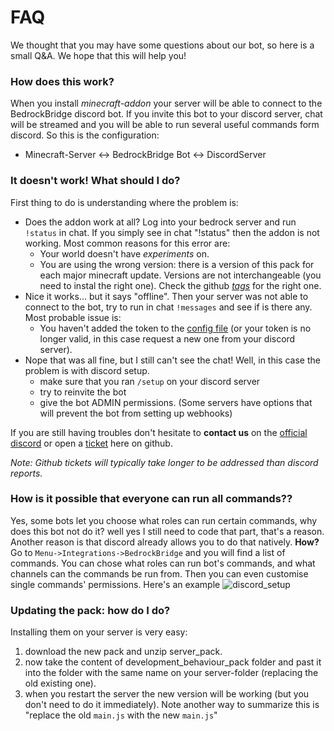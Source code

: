# FAQ
We thought that you may have some questions about our bot, so here is a small Q&A. We hope that this will help you!

### How does this work?
When you install *minecraft-addon* your server will be able to connect to the BedrockBridge discord bot. If you invite this bot to your discord server, chat will be streamed and you will be able to run several useful commands form discord.
So this is the configuration:
* Minecraft-Server <-> BedrockBridge Bot <-> DiscordServer

### It doesn't work! What should I do?
First thing to do is understanding where the problem is:
* Does the addon work at all? Log into your bedrock server and run `!status` in chat. If you simply see in chat "!status" then the addon is not working. Most common reasons for this error are: 
  * Your world doesn't have *experiments* on.
  * You are using the wrong version: there is a version of this pack for each major minecraft update. Versions are not interchangeable (you need to instal the right one). Check the github [*tags*](https://github.com/InnateAlpaca/BedrockBridge/tags) for the right one.
* Nice it works... but it says "offline". Then your server was not able to connect to the bot, try to run in chat `!messages` and see if is there any. Most probable issue is:
  * You haven't added the token to the [config file](BedrockBridge#bedrock-setup) (or your token is no longer valid, in this case request a new one from your discord server).
* Nope that was all fine, but I still can't see the chat! Well, in this case the problem is with discord setup. 
  * make sure that you ran `/setup` on your discord server
  * try to reinvite the bot
  * give the bot ADMIN permissions. (Some servers have options that will prevent the bot from setting up webhooks)

If you are still having troubles don't hesitate to **contact us** on the [official discord](https://discord.gg/A2SDjxQshJ) or open a [ticket](https://github.com/InnateAlpaca/BedrockBridge/issues) here on github.

*Note: Github tickets will typically take longer to be addressed than discord reports.*

### How is it possible that everyone can run all commands??
Yes, some bots let you choose what roles can run certain commands, why does this bot not do it? well yes I still need to code that part, that's a reason. Another reason is that discord already allows you to do that natively. 
**How?**
Go to `Menu->Integrations->BedrockBridge` and you will find a list of commands. You can chose what roles can run bot's commands, and what channels can the commands be run from. Then you can even customise single commands' permissions. 
Here's an example ![discord_setup](https://i.imgur.com/QRKOWRb.png) 

### Updating the pack: how do I do?
Installing them on your server is very easy:
1) download the new pack and unzip server_pack.
2) now take the content of development_behaviour_pack folder and past it into the folder with the same name on your server-folder (replacing the old existing one). 
3) when you restart the server the new version will be working (but you don't need to do it immediately).
Note another way to summarize this is "replace the old `main.js` with the new `main.js`"
